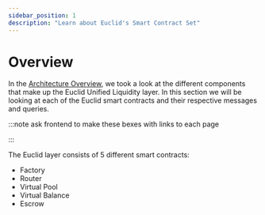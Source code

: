 ```yaml
---
sidebar_position: 1
description: "Learn about Euclid's Smart Contract Set"
---
```


# Overview

In the [Architecture Overview](../Architecture%20Overview/General.md), we took a look at the different components that make up the Euclid Unified Liquidity layer. In this section we will be looking at each of the Euclid smart contracts and their respective messages and queries.

:::note
ask frontend to make these bexes with links to each page

:::

The Euclid layer consists of 5 different smart contracts:

- Factory
- Router
- Virtual Pool
- Virtual Balance
- Escrow



